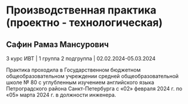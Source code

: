 # Производственная практика (проектно - технологическая)

## Сафин Рамаз Мансурович

3 курс ИВТ | 1 группа 2 подгруппа | 02.02.2024-05.03.2024

Практика проходила в Государственном бюджетном общеобразовательном учреждении средней общеобразовательной школе № 80 с углубленным изучением английского языка Петроградского района Санкт-Петербурга с «02» февраля 2024 г. по «05» марта 2024 г. в должности инженера.
